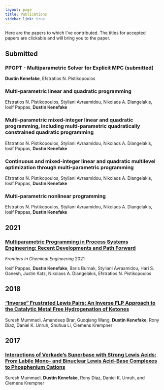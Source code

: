 ```yaml
---
layout: page
title: Publications
sidebar_link: true
---
```


Here are the papers to which I've contributed. The titles for accepted papers are clickable and will bring you to the paper.

## Submitted

### PPOPT - Multiparametric Solver for Explicit MPC (submitted)
**Dustin Kenefake**, Efstratios N. Pistikopoulos

### Multi-parametric linear and quadratic programming
Efstratios N. Pistikopoulos, Styliani Avraamidou, Nikolaos A. Diangelakis, Iosif Pappas,  **Dustin Kenefake**

### Multi-parametric mixed-integer linear and quadratic programming, including multi-parametric quadratically constrained quadratic programming
Efstratios N. Pistikopoulos, Styliani Avraamidou, Nikolaos A. Diangelakis, Iosif Pappas,  **Dustin Kenefake**

### Continuous and mixed-integer linear and quadratic multilevel optimization through multi-parametric programming
Efstratios N. Pistikopoulos, Styliani Avraamidou, Nikolaos A. Diangelakis, Iosif Pappas,  **Dustin Kenefake**

### Multi-parametric nonlinear programming
Efstratios N. Pistikopoulos, Styliani Avraamidou, Nikolaos A. Diangelakis, Iosif Pappas,  **Dustin Kenefake**

## 2021

### [Multiparametric Programming in Process Systems Engineering: Recent Developments and Path Forward](https://doi.org/10.3389/fceng.2020.620168) 

*Frontiers in Chemical Engineering* 2021

Iosif Pappas, **Dustin Kenefake**, Baris Burnak, Styliani Avraamidou, Hari S. Ganesh, Justin Katz, Nikolaos A. Diangelakis, Efstratios N. Pistikopoulos


## 2018
### [“Inverse” Frustrated Lewis Pairs: An Inverse FLP Approach to the Catalytic Metal Free Hydrogenation of Ketones](https://doi.org/10.1002/chem.201804370)

Suresh Mummadi, Amandeep Brar, Guoqiang Wang, **Dustin Kenefake**, Rony Diaz, Daniel K. Unruh, Shuhua Li, Clemens Krempner

## 2017
### [Interactions of Verkade’s Superbase with Strong Lewis Acids: From Labile Mono- and Binuclear Lewis Acid–Base Complexes to Phosphenium Cations](https://doi.org/10.1021/acs.inorgchem.7b01719)

Suresh Mummadi, **Dustin Kenefake**, Rony Diaz, Daniel K. Unruh, and Clemens Krempner

